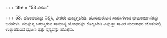 +++
title = "53 ತೆಗೆಸು"

+++
53. ದೊಂಬಿಯನ್ನು ನಿಲ್ಲಿಸಿ, ವೀರರು ಮುನ್ನಗ್ಗಬೇಡಿ. ಹೊಸಹುರುಪಿನ ಸಾಹಸಿಗಳಾದ ಭೀಮಾರ್ಜುನರನ್ನು ಬರಹೇಳು. ಮುನ್ನುಗ್ಗಿ ಬರುತ್ತಿರುವ ಸಾಮಾನ್ಯ ಯೋಧರನ್ನು ಕೊಲ್ಲಬೇಡಿ ಎನ್ನುತ್ತಾ ಸಾವಿರ ಮಹಾರಥರ ಜೊತೆಯಲ್ಲಿ ಉತ್ಸಾಹದಿಂದ  ದ್ರೋಣ ಶತ್ರು ಸೈನ್ಯವನ್ನು ಹೊಕ್ಕನು.